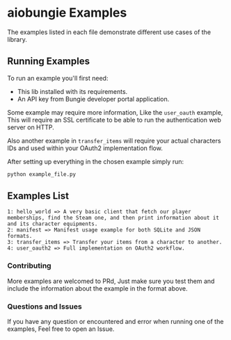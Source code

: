 # aiobungie Examples

The examples listed in each file demonstrate different use cases of the library.

## Running Examples
To run an example you'll first need:
* This lib installed with its requirements.
* An API key from Bungie developer portal application.

Some example may require more information, Like the `user_oauth` example,
This will require an SSL certificate to be able to run the authentication web server on HTTP.

Also another example in `transfer_items` will require your actual characters IDs and used within your OAuth2 implementation flow.

After setting up everything in the chosen example simply run:
```py
python example_file.py
```

## Examples List
```
1: hello_world => A very basic client that fetch our player memberships, find the Steam one, and then print information about it and its character equipments.
2: manifest => Manifest usage example for both SQLite and JSON formats.
3: transfer_items => Transfer your items from a character to another.
4: user_oauth2 => Full implementation on OAuth2 workflow.
```

### Contributing
More examples are welcomed to PRd, Just make sure you test them and include the information about
the example in the format above.

### Questions and Issues
If you have any question or encountered and error when running one of the examples, Feel free to open
an Issue.
